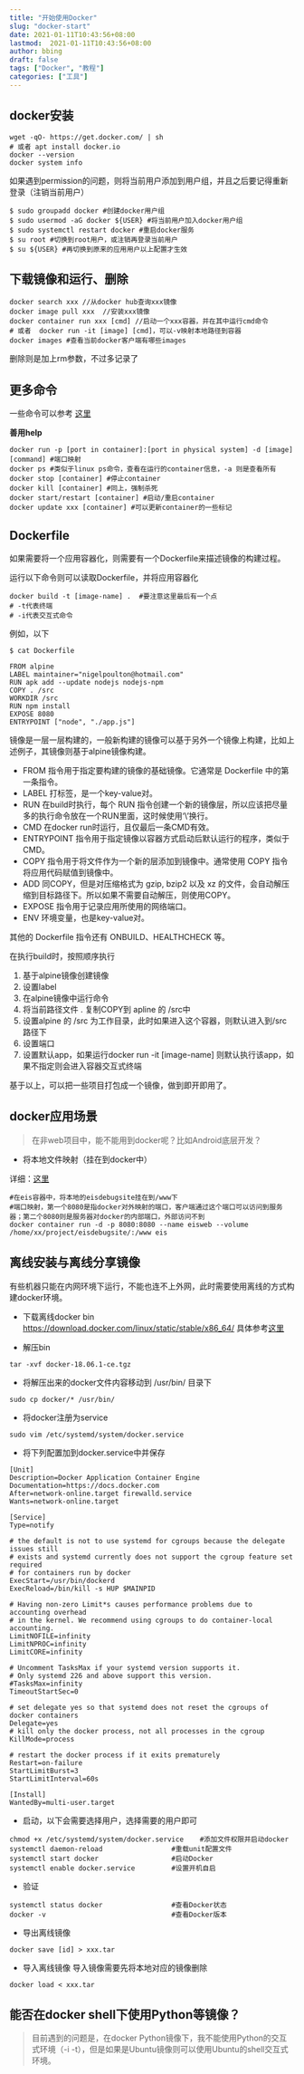```yaml
---
title: "开始使用Docker"
slug: "docker-start"
date: 2021-01-11T10:43:56+08:00
lastmod:  2021-01-11T10:43:56+08:00
author: bbing
draft: false
tags: ["Docker", "教程"]
categories: ["工具"]
---
```


## docker安装
```shell
wget -qO- https://get.docker.com/ | sh
# 或者 apt install docker.io
docker --version
docker system info
```
如果遇到permission的问题，则将当前用户添加到用户组，并且之后要记得重新登录（注销当前用户）
```shell
$ sudo groupadd docker #创建docker用户组
$ sudo usermod -aG docker ${USER} #将当前用户加入docker用户组
$ sudo systemctl restart docker #重启docker服务
$ su root #切换到root用户，或注销再登录当前用户
$ su ${USER} #再切换到原来的应用用户以上配置才生效
```

<!--more-->

## 下载镜像和运行、删除
```shell
docker search xxx //从docker hub查询xxx镜像
docker image pull xxx  //安装xxx镜像
docker container run xxx [cmd] //启动一个xxx容器，并在其中运行cmd命令
# 或者  docker run -it [image] [cmd]，可以-v映射本地路径到容器
docker images #查看当前docker客户端有哪些images
```
删除则是加上rm参数，不过多记录了

## 更多命令

一些命令可以参考    [这里](https://www.cnblogs.com/xiadongqing/p/6144053.html)

**善用help**
```shell
docker run -p [port in container]:[port in physical system] -d [image] [command] #端口映射
docker ps #类似于linux ps命令，查看在运行的container信息，-a 则是查看所有
docker stop [container] #停止container
docker kill [container] #同上，强制杀死
docker start/restart [container] #启动/重启container
docker update xxx [container] #可以更新container的一些标记
```

## Dockerfile
如果需要将一个应用容器化，则需要有一个Dockerfile来描述镜像的构建过程。

运行以下命令则可以读取Dockerfile，并将应用容器化

```shell
docker build -t [image-name] .  #要注意这里最后有一个点
# -t代表终端
# -i代表交互式命令
```
例如，以下
```shell
$ cat Dockerfile

FROM alpine
LABEL maintainer="nigelpoulton@hotmail.com"
RUN apk add --update nodejs nodejs-npm
COPY . /src
WORKDIR /src
RUN npm install
EXPOSE 8080
ENTRYPOINT ["node", "./app.js"]
```

镜像是一层一层构建的，一般新构建的镜像可以基于另外一个镜像上构建，比如上述例子，其镜像则基于alpine镜像构建。

- FROM 指令用于指定要构建的镜像的基础镜像。它通常是 Dockerfile 中的第一条指令。
- LABEL 打标签，是一个key-value对。
- RUN 在build时执行，每个 RUN 指令创建一个新的镜像层，所以应该把尽量多的执行命令放在一个RUN里面，这时候使用‘\’换行。
- CMD 在docker run时运行，且仅最后一条CMD有效。
- ENTRYPOINT 指令用于指定镜像以容器方式启动后默认运行的程序，类似于CMD。
- COPY 指令用于将文件作为一个新的层添加到镜像中。通常使用 COPY 指令将应用代码赋值到镜像中。
- ADD 同COPY，但是对压缩格式为 gzip, bzip2 以及 xz 的文件，会自动解压缩到目标路径下。所以如果不需要自动解压，则使用COPY。
- EXPOSE 指令用于记录应用所使用的网络端口。
- ENV 环境变量，也是key-value对。

其他的 Dockerfile 指令还有 ONBUILD、HEALTHCHECK 等。

在执行build时，按照顺序执行

1. 基于alpine镜像创建镜像
2. 设置label
3. 在alpine镜像中运行命令
4. 将当前路径文件 . 复制COPY到 apline 的 /src中
5. 设置alpine 的 /src 为工作目录，此时如果进入这个容器，则默认进入到/src 路径下
6. 设置端口
7. 设置默认app，如果运行docker run -it [image-name] 则默认执行该app，如果不指定则会进入容器交互式终端

基于以上，可以把一些项目打包成一个镜像，做到即开即用了。

## docker应用场景
> 在非web项目中，能不能用到docker呢？比如Android底层开发？

- 将本地文件映射（挂在到docker中）

详细：[这里](https://jf.ssjinyao.com/2020/03/31/Docker%E5%85%B1%E4%BA%AB%E5%AD%98%E5%82%A8-%E5%85%B1%E4%BA%AB%E6%95%B0%E6%8D%AE/)

```shell
#在eis容器中，将本地的eisdebugsite挂在到/www下
#端口映射，第一个8080是指docker对外映射的端口，客户端通过这个端口可以访问到服务器；第二个8080则是服务器对docker的内部端口，外部访问不到
docker container run -d -p 8080:8080 --name eisweb --volume /home/xx/project/eisdebugsite/:/www eis
```

## 离线安装与离线分享镜像

有些机器只能在内网环境下运行，不能也连不上外网，此时需要使用离线的方式构建docker环境。

- 下载离线docker bin
https://download.docker.com/linux/static/stable/x86_64/
具体参考[这里](https://www.cnblogs.com/luoSteel/p/10038954.html)

- 解压bin
```shell
tar -xvf docker-18.06.1-ce.tgz
```

- 将解压出来的docker文件内容移动到 /usr/bin/ 目录下
```shell
sudo cp docker/* /usr/bin/
```

- 将docker注册为service
```shell
sudo vim /etc/systemd/system/docker.service
```

- 将下列配置加到docker.service中并保存
```shell
[Unit]
Description=Docker Application Container Engine
Documentation=https://docs.docker.com
After=network-online.target firewalld.service
Wants=network-online.target

[Service]
Type=notify

# the default is not to use systemd for cgroups because the delegate issues still
# exists and systemd currently does not support the cgroup feature set required
# for containers run by docker
ExecStart=/usr/bin/dockerd
ExecReload=/bin/kill -s HUP $MAINPID

# Having non-zero Limit*s causes performance problems due to accounting overhead
# in the kernel. We recommend using cgroups to do container-local accounting.
LimitNOFILE=infinity
LimitNPROC=infinity
LimitCORE=infinity

# Uncomment TasksMax if your systemd version supports it.
# Only systemd 226 and above support this version.
#TasksMax=infinity
TimeoutStartSec=0

# set delegate yes so that systemd does not reset the cgroups of docker containers
Delegate=yes
# kill only the docker process, not all processes in the cgroup
KillMode=process

# restart the docker process if it exits prematurely
Restart=on-failure
StartLimitBurst=3
StartLimitInterval=60s

[Install]
WantedBy=multi-user.target
```

- 启动，以下会需要选择用户，选择需要的用户即可
```shell
chmod +x /etc/systemd/system/docker.service    #添加文件权限并启动docker
systemctl daemon-reload                 #重载unit配置文件
systemctl start docker                  #启动Docker
systemctl enable docker.service         #设置开机自启
```

- 验证
```shell
systemctl status docker                 #查看Docker状态
docker -v                               #查看Docker版本
```

- 导出离线镜像
```shell
docker save [id] > xxx.tar
```

- 导入离线镜像
导入镜像需要先将本地对应的镜像删除
```shell
docker load < xxx.tar
```

## 能否在docker shell下使用Python等镜像？

> 目前遇到的问题是，在docker Python镜像下，我不能使用Python的交互式环境（-i -t），但是如果是Ubuntu镜像则可以使用Ubuntu的shell交互式环境。

